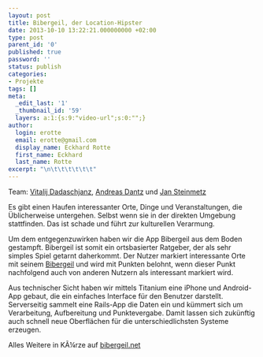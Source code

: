 ```yaml
---
layout: post
title: Bibergeil, der Location-Hipster
date: 2013-10-10 13:22:21.000000000 +02:00
type: post
parent_id: '0'
published: true
password: ''
status: publish
categories:
- Projekte
tags: []
meta:
  _edit_last: '1'
  _thumbnail_id: '59'
  layers: a:1:{s:9:"video-url";s:0:"";}
author:
  login: erotte
  email: erotte@gmail.com
  display_name: Eckhard Rotte
  first_name: Eckhard
  last_name: Rotte
excerpt: "\n\t\t\t\t\t\t"
---
```

<p>
				Team: <a href="http://gevitter.de/">Vitalij Dadaschjanz</a>, <a href="http://vortrieb.net">Andreas Dantz</a> und <a href="http://kopfmaschine.com">Jan Steinmetz</a></p>
<p>Es gibt einen Haufen interessanter Orte, Dinge und Veranstaltungen, die Üblicherweise untergehen. Selbst wenn sie in der direkten Umgebung stattfinden. Das ist schade und führt zur kulturellen Verarmung.</p>
<p>Um dem entgegenzuwirken haben wir die App Bibergeil aus dem Boden gestampft. Bibergeil ist somit ein ortsbasierter Ratgeber, der als sehr simples Spiel getarnt daherkommt. Der Nutzer markiert interessante Orte mit seinem <a href="http://de.wikipedia.org/wiki/Bibergeil">Bibergeil</a> und wird mit Punkten belohnt, wenn dieser Punkt nachfolgend auch von anderen Nutzern als interessant markiert wird.</p>
<p>Aus technischer Sicht haben wir mittels Titanium eine iPhone und Android-App gebaut, die ein einfaches Interface für den Benutzer darstellt. Serverseitig sammelt eine Rails-App die Daten ein und kümmert sich um Verarbeitung, Aufbereitung und Punktevergabe. Damit lassen sich zukünftig auch schnell neue Oberflächen für die unterschiedlichsten Systeme erzeugen.</p>
<p>Alles Weitere in KÃ¼rze auf <a href="http://bibergeil.net">bibergeil.net</a>		</p>
